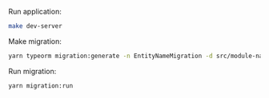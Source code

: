 Run application:
```bash
make dev-server
```

Make migration:
```bash
yarn typeorm migration:generate -n EntityNameMigration -d src/module-name/entities/migrations
```

Run  migration:
```bash
yarn migration:run
```
